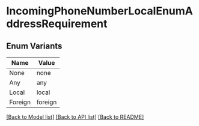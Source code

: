 # IncomingPhoneNumberLocalEnumAddressRequirement

## Enum Variants

| Name | Value |
|---- | -----|
| None | none |
| Any | any |
| Local | local |
| Foreign | foreign |


[[Back to Model list]](../README.md#documentation-for-models) [[Back to API list]](../README.md#documentation-for-api-endpoints) [[Back to README]](../README.md)


